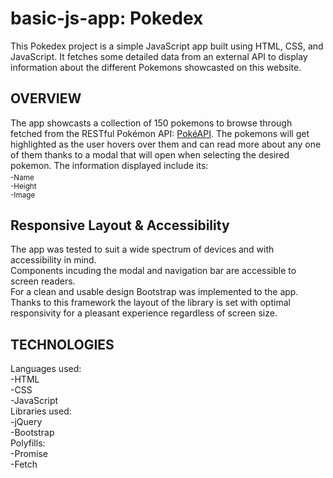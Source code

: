 # basic-js-app: Pokedex

This Pokedex project is a simple JavaScript app built using HTML, CSS, and JavaScript. It fetches some detailed data from an external API to display information about the different Pokemons showcasted on this website.

## OVERVIEW

The app showcasts a collection of 150 pokemons to browse through fetched from the RESTful Pokémon API: [PokéAPI](https://pokeapi.co/). The pokemons will get highlighted as the user hovers over them and can read more about any one of them thanks to a modal that will open when selecting the desired pokemon.
The information displayed include its:
<sub><br> -Name
<br> -Height
<br> -Image </sub>
<br>

## Responsive Layout & Accessibility

The app was tested to suit a wide spectrum of devices and with accessibility in mind.
<br>
Components incuding the modal and navigation bar are accessible to screen readers.
<br>
For a clean and usable design Bootstrap was implemented to the app. Thanks to this framework the layout of the library is set with optimal responsivity for a pleasant experience regardless of screen size.

## TECHNOLOGIES

Languages used:
<br>
-HTML
<br>
-CSS
<br>
-JavaScript
<br>
Libraries used:
<br>
-jQuery
<br>
-Bootstrap
<br>
Polyfills:
<br>
-Promise
<br>
-Fetch
<br>
